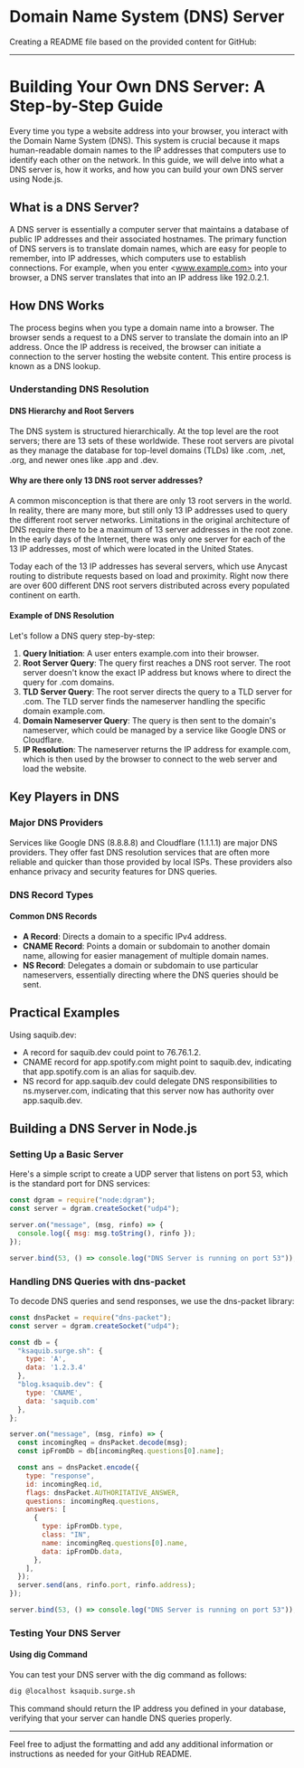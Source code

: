 # Domain Name System (DNS) Server

 Creating a README file based on the provided content for GitHub:

---

# Building Your Own DNS Server: A Step-by-Step Guide

Every time you type a website address into your browser, you interact with the Domain Name System (DNS). This system is crucial because it maps human-readable domain names to the IP addresses that computers use to identify each other on the network. In this guide, we will delve into what a DNS server is, how it works, and how you can build your own DNS server using Node.js.

## What is a DNS Server?

A DNS server is essentially a computer server that maintains a database of public IP addresses and their associated hostnames. The primary function of DNS servers is to translate domain names, which are easy for people to remember, into IP addresses, which computers use to establish connections. For example, when you enter <www.example.com> into your browser, a DNS server translates that into an IP address like 192.0.2.1.

## How DNS Works

The process begins when you type a domain name into a browser. The browser sends a request to a DNS server to translate the domain into an IP address. Once the IP address is received, the browser can initiate a connection to the server hosting the website content. This entire process is known as a DNS lookup.

### Understanding DNS Resolution

#### DNS Hierarchy and Root Servers

The DNS system is structured hierarchically. At the top level are the root servers; there are 13 sets of these worldwide. These root servers are pivotal as they manage the database for top-level domains (TLDs) like .com, .net, .org, and newer ones like .app and .dev.

#### Why are there only 13 DNS root server addresses?

A common misconception is that there are only 13 root servers in the world. In reality, there are many more, but still only 13 IP addresses used to query the different root server networks. Limitations in the original architecture of DNS require there to be a maximum of 13 server addresses in the root zone. In the early days of the Internet, there was only one server for each of the 13 IP addresses, most of which were located in the United States.

Today each of the 13 IP addresses has several servers, which use Anycast routing to distribute requests based on load and proximity. Right now there are over 600 different DNS root servers distributed across every populated continent on earth.

#### Example of DNS Resolution

Let's follow a DNS query step-by-step:

1. **Query Initiation**: A user enters example.com into their browser.
2. **Root Server Query**: The query first reaches a DNS root server. The root server doesn't know the exact IP address but knows where to direct the query for .com domains.
3. **TLD Server Query**: The root server directs the query to a TLD server for .com. The TLD server finds the nameserver handling the specific domain example.com.
4. **Domain Nameserver Query**: The query is then sent to the domain's nameserver, which could be managed by a service like Google DNS or Cloudflare.
5. **IP Resolution**: The nameserver returns the IP address for example.com, which is then used by the browser to connect to the web server and load the website.

## Key Players in DNS

### Major DNS Providers

Services like Google DNS (8.8.8.8) and Cloudflare (1.1.1.1) are major DNS providers. They offer fast DNS resolution services that are often more reliable and quicker than those provided by local ISPs. These providers also enhance privacy and security features for DNS queries.

### DNS Record Types

#### Common DNS Records

- **A Record**: Directs a domain to a specific IPv4 address.
- **CNAME Record**: Points a domain or subdomain to another domain name, allowing for easier management of multiple domain names.
- **NS Record**: Delegates a domain or subdomain to use particular nameservers, essentially directing where the DNS queries should be sent.

## Practical Examples

Using saquib.dev:

- A record for saquib.dev could point to 76.76.1.2.
- CNAME record for app.spotify.com might point to saquib.dev, indicating that app.spotify.com is an alias for saquib.dev.
- NS record for app.saquib.dev could delegate DNS responsibilities to ns.myserver.com, indicating that this server now has authority over app.saquib.dev.

## Building a DNS Server in Node.js

### Setting Up a Basic Server

Here's a simple script to create a UDP server that listens on port 53, which is the standard port for DNS services:

```javascript
const dgram = require("node:dgram");
const server = dgram.createSocket("udp4");

server.on("message", (msg, rinfo) => {
  console.log({ msg: msg.toString(), rinfo });
});

server.bind(53, () => console.log("DNS Server is running on port 53"));
```

### Handling DNS Queries with dns-packet

To decode DNS queries and send responses, we use the dns-packet library:

```javascript
const dnsPacket = require("dns-packet");
const server = dgram.createSocket("udp4");

const db = {
  "ksaquib.surge.sh": {
    type: 'A', 
    data: '1.2.3.4'
  },
  "blog.ksaquib.dev": {
    type: 'CNAME', 
    data: 'saquib.com'
  },
};

server.on("message", (msg, rinfo) => {
  const incomingReq = dnsPacket.decode(msg);
  const ipFromDb = db[incomingReq.questions[0].name];

  const ans = dnsPacket.encode({
    type: "response",
    id: incomingReq.id,
    flags: dnsPacket.AUTHORITATIVE_ANSWER,
    questions: incomingReq.questions,
    answers: [
      {
        type: ipFromDb.type,
        class: "IN",
        name: incomingReq.questions[0].name,
        data: ipFromDb.data,
      },
    ],
  });
  server.send(ans, rinfo.port, rinfo.address);
});

server.bind(53, () => console.log("DNS Server is running on port 53"));
```

### Testing Your DNS Server

#### Using dig Command

You can test your DNS server with the dig command as follows:

```bash
dig @localhost ksaquib.surge.sh
```

This command should return the IP address you defined in your database, verifying that your server can handle DNS queries properly.

---

Feel free to adjust the formatting and add any additional information or instructions as needed for your GitHub README.
